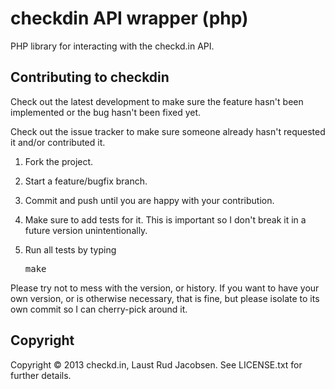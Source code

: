 # checkdin API wrapper (php)
PHP library for interacting with the checkd.in API.

## Contributing to checkdin
Check out the latest development to make sure the feature hasn't been implemented or the bug hasn't been fixed yet.

Check out the issue tracker to make sure someone already hasn't requested it and/or contributed it.

1. Fork the project.

2. Start a feature/bugfix branch.

3. Commit and push until you are happy with your contribution.

4. Make sure to add tests for it. This is important so I don't break it in a future version unintentionally.

5. Run all tests by typing <pre>make</pre>

Please try not to mess with the version, or history. If you want to have your own version, or is otherwise necessary, that is fine, but please isolate to its own commit so I can cherry-pick around it.

## Copyright
Copyright © 2013 checkd.in, Laust Rud Jacobsen. See LICENSE.txt for further details.